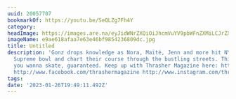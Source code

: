 ```yaml
---
uuid: 20057707
bookmarkOf: https://youtu.be/SeQLZg7Fh4Y
category:
headImage: https://images.are.na/eyJidWNrZXQiOiJhcmVuYV9pbWFnZXMiLCJrZXkiOiIyMDA1NzcwNy9vcmlnaW5hbF9lOWFlNjE4YWZhYTdlNjNlNDZiZjk4NTQyMzY4MDlkYy5qcGciLCJlZGl0cyI6eyJyZXNpemUiOnsid2lkdGgiOjEyMDAsImhlaWdodCI6MTIwMCwiZml0IjoiaW5zaWRlIiwid2l0aG91dEVubGFyZ2VtZW50Ijp0cnVlfSwid2VicCI6eyJxdWFsaXR5Ijo5MH0sImpwZWciOnsicXVhbGl0eSI6OTB9LCJyb3RhdGUiOm51bGx9fQ==?bc=0
imageName: e9ae618afaa7e63e46bf9854236809dc.jpg
title: Untitled
description: 'Gonz drops knowledge as Nora, Maïté, Jenn and more hit NYC to rip the
  Supreme bowl and chart their course through the bustling streets. This will make
  you wanna skate, guaranteed. Keep up with Thrasher Magazine here: http://www.thrashermagazine.com
  http://www.facebook.com/thrashermagazine http://www.instagram.com/thrashermag http://www.twitter.com/thrashermag'
tags:
date: '2023-01-26T19:49:11.492Z'
---
```

